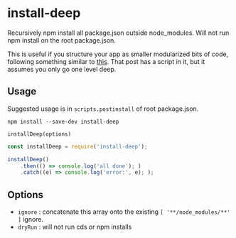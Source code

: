 # install-deep

Recursively npm install all package.json outside node_modules. Will not run
npm install on the root package.json.

This is useful if you structure your app as smaller modularized bits of code, following 
something similar to [this](https://strongloop.com/strongblog/modular-node-js-express/).
That post has a script in it, but it assumes you only go one level deep.

## Usage

Suggested usage is in `scripts.postinstall` of root package.json.

`npm install --save-dev install-deep`

`installDeep(options)`

```javascript
const installDeep = require('install-deep');

installDeep()
    .then(() => console.log('all done'); )
    .catch((e) => console.log('error:', e); );
```

## Options

* `ignore` : concatenate this array onto the existing `[ '**/node_modules/**' ]` ignore.
* `dryRun` : will not run cds or npm installs

